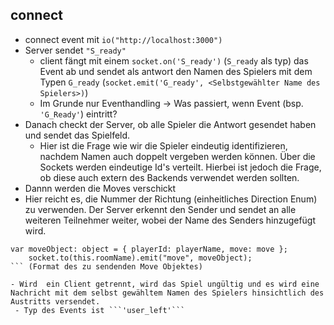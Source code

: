 

## connect

 - connect event mit ```io("http://localhost:3000")```
 - Server sendet ```"S_ready"```
   - client fängt mit einem ```socket.on('S_ready')``` (```S_ready``` als typ) das Event ab und sendet als antwort den Namen des Spielers mit dem Typen ```G_ready``` (```socket.emit('G_ready', <Selbstgewählter Name des Spielers>)```)
   - Im Grunde nur Eventhandling -> Was  passiert, wenn Event (bsp. ```'G_Ready'```) eintritt?
 - Danach checkt der Server, ob alle Spieler die Antwort gesendet haben und sendet das Spielfeld. 
   - Hier  ist die Frage wie wir die Spieler eindeutig identifizieren, nachdem Namen auch doppelt vergeben werden können. Über die Sockets werden eindeutige Id's verteilt. Hierbei ist jedoch die Frage, ob diese auch extern des Backends verwendet werden sollten.
 - Dannn werden die Moves verschickt
  - Hier reicht es, die Nummer der Richtung (einheitliches Direction Enum) zu verwenden. Der Server erkennt den Sender und sendet an alle weiteren Teilnehmer weiter, wobei der Name des Senders hinzugefügt wird.
  ```
var moveObject: object = { playerId: playerName, move: move };
      socket.to(this.roomName).emit("move", moveObject);
 ``` (Format des zu sendenden Move Objektes)

 - Wird  ein Client getrennt, wird das Spiel ungültig und es wird eine Nachricht mit dem selbst gewähltem Namen des Spielers hinsichtlich des Austritts versendet.
   - Typ des Events ist ```'user_left'``` 
